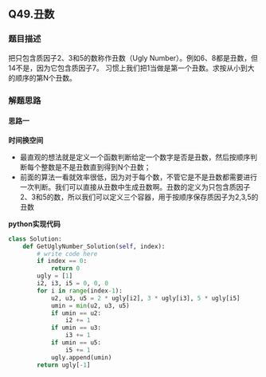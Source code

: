 ## Q49.丑数
### 题目描述
把只包含质因子2、3和5的数称作丑数（Ugly Number）。例如6、8都是丑数，但14不是，因为它包含质因子7。 习惯上我们把1当做是第一个丑数。求按从小到大的顺序的第N个丑数。
### 解题思路
#### 思路一
**时间换空间**
- 最直观的想法就是定义一个函数判断给定一个数字是否是丑数，然后按顺序判断每个整数是不是丑数直到得到N个丑数；
- 前面的算法一看就效率很低，因为对于每个数，不管它是不是丑数都需要进行一次判断。我们可以直接从丑数中生成丑数啊。丑数的定义为只包含质因子2、3和5的数，所以我们可以定义三个容器，用于按顺序保存质因子为2,3,5的丑数

**python实现代码**
```python
class Solution:
    def GetUglyNumber_Solution(self, index):
        # write code here
        if index == 0:
            return 0
        ugly = [1]
        i2, i3, i5 = 0, 0, 0
        for i in range(index-1):
            u2, u3, u5 = 2 * ugly[i2], 3 * ugly[i3], 5 * ugly[i5]
            umin = min(u2, u3, u5)
            if umin == u2:
                i2 += 1
            if umin == u3:
                i3 += 1
            if umin == u5:
                i5 += 1
            ugly.append(umin)
        return ugly[-1]
```

